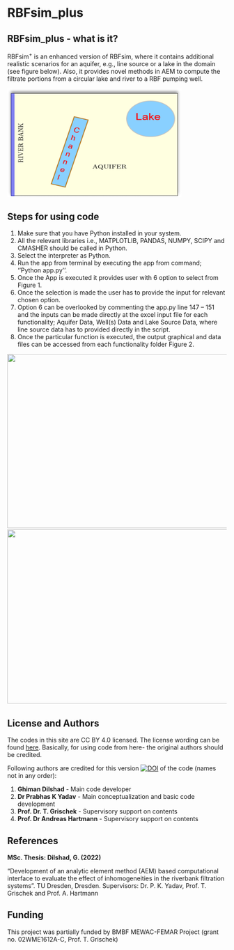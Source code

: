 # RBFsim_plus

## RBFsim_plus - what is it?

RBFsim<sup>+</sup> is an enhanced version of RBFsim, where it contains additional realistic scenarios for an aquifer, e.g., line source or a lake in the domain (see figure below). Also, it provides novel methods in AEM to compute the filtrate portions from a circular lake and river to a RBF pumping well.

<img src="https://github.com/HTWDMAR/RBFsim_plus/blob/main/Manual/RBFsim_plus.png" width="400" height="250">

## Steps for using code 

1.	Make sure that you have Python installed in your system.
2.	All the relevant libraries i.e., MATPLOTLIB, PANDAS, NUMPY, SCIPY and CMASHER should be called in Python.
3.	Select the interpreter as Python.
4.	Run the app from terminal by executing the app from command; ‘’Python app.py’’. 
5.	Once the App is executed it provides user with 6 option to select from Figure 1.
6.	Once the selection is made the user has to provide the input for relevant chosen option. 
7.	Option 6 can be overlooked by commenting the app.py line 147 – 151 and the inputs can be made directly at the excel input file for each functionality; Aquifer Data, Well(s) Data and Lake Source Data, where line source data has to provided directly in the script. 
8.	Once the particular function is executed, the output graphical and data files can be accessed from each functionality folder Figure 2. 

<img src="https://github.com/HTWDMAR/RBFsim_plus/blob/main/Manual/Howto-fig1.png" width="600" height="400">

<img src="https://github.com/HTWDMAR/RBFsim_plus/blob/main/Manual/Howto-fig2.png" width="600" height="400">


## License and Authors
The codes in this site are CC BY 4.0 licensed. The license wording can be found [here](https://creativecommons.org/licenses/by/4.0/).
Basically, for using code from here- the original authors should be credited.


Following authors are credited for this version [![DOI](https://zenodo.org/badge/576731061.svg)](https://zenodo.org/badge/latestdoi/576731061)
of the code (names not in any order):

1. **Ghiman Dilshad** - Main code developer
2. **Dr Prabhas K Yadav** - Main conceptualization and basic code development
7. **Prof. Dr. T. Grischek** - Supervisory support on contents
4. **Prof. Dr Andreas Hartmann** - Supervisory support on contents





## References

**MSc. Thesis: Dilshad, G. (2022)**


“Development of an analytic element method (AEM) based computational interface to evaluate the effect of inhomogeneities in the riverbank filtration systems”.
TU Dresden, Dresden. Supervisors: Dr. P. K. Yadav, Prof. T. Grischek and Prof. A. Hartmann

## Funding

This project was partially funded by BMBF MEWAC-FEMAR Project (grant no. 02WME1612A-C, Prof. T. Grischek)
